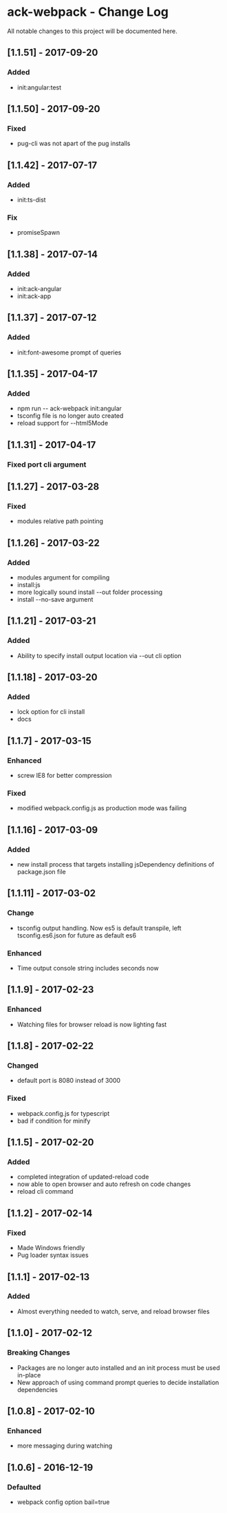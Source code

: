 # ack-webpack - Change Log
All notable changes to this project will be documented here.

## [1.1.51] - 2017-09-20
### Added
- init:angular:test

## [1.1.50] - 2017-09-20
### Fixed
- pug-cli was not apart of the pug installs

## [1.1.42] - 2017-07-17
### Added
- init:ts-dist
### Fix
- promiseSpawn

## [1.1.38] - 2017-07-14
### Added
- init:ack-angular
- init:ack-app

## [1.1.37] - 2017-07-12
### Added
- init:font-awesome prompt of queries

## [1.1.35] - 2017-04-17
### Added
- npm run -- ack-webpack init:angular
- tsconfig file is no longer auto created
- reload support for --html5Mode

## [1.1.31] - 2017-04-17
### Fixed port cli argument

## [1.1.27] - 2017-03-28
### Fixed
- modules relative path pointing

## [1.1.26] - 2017-03-22
### Added
- modules argument for compiling
- install:js
- more logically sound install --out folder processing
- install --no-save argument

## [1.1.21] - 2017-03-21
### Added
- Ability to specify install output location via --out cli option

## [1.1.18] - 2017-03-20
### Added
- lock option for cli install
- docs

## [1.1.7] - 2017-03-15
### Enhanced
- screw IE8 for better compression
### Fixed
- modified webpack.config.js as production mode was failing

## [1.1.16] - 2017-03-09
### Added
- new install process that targets installing jsDependency definitions of package.json file

## [1.1.11] - 2017-03-02
### Change
- tsconfig output handling. Now es5 is default transpile, left tsconfig.es6.json for future as default es6
### Enhanced
- Time output console string includes seconds now

## [1.1.9] - 2017-02-23
### Enhanced
- Watching files for browser reload is now lighting fast

## [1.1.8] - 2017-02-22
### Changed
- default port is 8080 instead of 3000
### Fixed
- webpack.config.js for typescript
- bad if condition for minify

## [1.1.5] - 2017-02-20
### Added
- completed integration of updated-reload code
- now able to open browser and auto refresh on code changes
- reload cli command

## [1.1.2] - 2017-02-14
### Fixed
- Made Windows friendly
- Pug loader syntax issues

## [1.1.1] - 2017-02-13
### Added
- Almost everything needed to watch, serve, and reload browser files

## [1.1.0] - 2017-02-12
### Breaking Changes
- Packages are no longer auto installed and an init process must be used in-place
- New approach of using command prompt queries to decide installation dependencies

## [1.0.8] - 2017-02-10
### Enhanced
- more messaging during watching

## [1.0.6] - 2016-12-19
### Defaulted
- webpack config option bail=true
